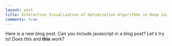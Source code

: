 ```yaml
---
layout: post
title: Interactive Visualization of Optimization Algorithms in Deep Learning
comments: true
---
```


Here is a new blog post.
Can you include javascript in a blog post? Let's try to!
Does _this_ and **this** work?

<style>
.sgd {
    stroke: black;
}

.momentum {
    stroke: blue;
}

.rmsprop {
    stroke: red;
}

.adam {
    stroke: green;
}

.SGD {
    fill: black;
}

.Momentum {
    fill: blue;
}

.RMSProp {
    fill: red;
}

.Adam {
    fill: green;
}

circle:hover {
  fill-opacity: .3;
}
</style>

<div id="optim-viz">

<script src="//d3js.org/d3.v3.min.js"></script>
<script>
var width = 720,
    height = 500,
    nx = 192,
    ny = 100,
    rect_width = parseFloat(width)/nx,
    rect_height = parseFloat(height)/ny,
    drawing_time = 30;

var scale_x = d3.scale.linear()
                      .domain([0, width])
                      .range([0,1]);

var scale_y = d3.scale.linear()
                      .domain([0, height])
                      .range([height/width,0]);

var lineFunction = d3.svg.line()
                         .x(function(d) { return d.x; })
                         .y(function(d) { return d.y; })
                         .interpolate("linear");

var color_scale = d3.scale.linear()
      .domain([0, 1])
      .range(['white', 'black'])
    //.domain([0, 0.33, .66, 1])
    //.range(["yellow", "orange", "brown", "purple"]);

var svg = d3.select("#optim-viz")
              .append("svg")
              .attr("width", width)
              .attr("height", height);

var function_g = svg.append("g").on("mousedown", mousedown),
    gradient_path_g = svg.append("g"),
    menu_g = svg.append("g");

/*
 * Set up the buttons
 */
var draw_bool = {"SGD" : true, "Momentum" : true, "RMSProp" : true, "Adam" : true};

var buttons = ["SGD", "Momentum", "RMSProp", "Adam"];

menu_g.append("rect").attr("x", 0).attr("y", height - 40).attr("width", width).attr("height", 40).attr("fill", "white").attr("opacity", 0.1);

menu_g.selectAll("circle")
        .data(buttons)
        .enter()
        .append("circle")
        .attr("cx", function(d,i) { return width/4 * (i + 0.25);} )
        .attr("cy", height - 20)
        .attr("r", 10)
        .attr("stroke-width", 0.5)
        .attr("stroke", "black")
        .attr("class", function(d) { console.log(d); return d;})
        .attr("fill-opacity", 0.5)
        .attr("stroke-opacity", 1)
        .on("mousedown", button_press);

menu_g.selectAll("text")
        .data(buttons)
        .enter()
        .append("text")
        .attr("x", function(d,i) { return width/4 * (i + 0.25) + 18;} )
        .attr("y", height - 14)
        .text(function(d) { return d; })
        .attr("text-anchor", "start")
        .attr("font-family", "Helvetica Neue")
        .attr("font-size", 15)
        .attr("font-weight", 200)
        .attr("fill", "white")
        .attr("fill-opacity", 1);

function button_press() {
  var type = d3.select(this).attr("class")
  if (draw_bool[type]) {
    d3.select(this).attr("fill-opacity", 0);
    draw_bool[type] = false;
  } else {
    d3.select(this).attr("fill-opacity", 0.5)
    draw_bool[type] = true;
  }
}

/*
 * Set up the function and gradients
 */

// Function params
var params_0 = {'a' : 3, 'delta' : .48},
    params_1 = {'a' : 6, 'delta' : .25},
    params_2 = { 'a' : -2, 'a_x' : -80, 'a_y' : -80, 'delta_x': .3, 'delta_y': .3 },
    params_3 = { 'a' : -1.2, 'a_x' : -80, 'a_y' : -80, 'delta_x': .7, 'delta_y': .2 };

function exp_squared(x, y, params) {
    return params.a * Math.exp( params.a_x * Math.pow(x - params.delta_x, 2) + params.a_y * Math.pow(y - params.delta_y, 2));
}

function exp_squared_grad_x(x, y, params) {
    return 2 * params.a_x * (x - params.delta_x) * exp_squared(x, y, params);
}

function exp_squared_grad_y(x, y, params) {
    return 2 * params.a_y * (y - params.delta_y) * exp_squared(x, y, params);
}

function x_squared(x, params) {
    return params.a * Math.pow(x - params.delta, 2);
}

function x_squared_grad(x, params) {
    return params.a * 2 * (x - params.delta);
}

function f(x, y) {
    var parabolas = x_squared(x, params_0) + x_squared(y, params_1)
        bells = exp_squared(x,y,params_2) + exp_squared(x,y,params_3);
    return parabolas + bells;
}

/* Returns gradient of f at (x,y) */
function grad_f(x,y) {
    var grad_x = x_squared_grad(x, params_0),
        grad_y = x_squared_grad(y, params_1);
    grad_x += exp_squared_grad_x(x,y,params_2) + exp_squared_grad_x(x,y,params_3);
    grad_y += exp_squared_grad_y(x,y,params_2) + exp_squared_grad_y(x,y,params_3);
    return [grad_x, grad_y];
}

/* Returns nx by ny grid of f(x,y) values as a 1 dimensional array.
   Each entry of array is [x, y, f(x,y)] */
function get_f_grid(nx, ny) {
    var grid = []
    for (i = 0; i < nx; i++) {
        for (j = 0; j < ny; j++) {
            var x = scale_x( parseFloat(i) / nx * width ),
                y = scale_y( parseFloat(j) / ny * height );
            grid.push([x, y, f(x,y)]);
        }
    }
    return grid;
}

/* Return min and max of f */
function min_max_f(f_array) {
    var min = Infinity,
        max = -Infinity;
    for (i = 0; i < f_array.length; i++) {
        if (f_array[i][2] < min) {
            min = f_array[i][2];
        }
        if (f_array[i][2] > max) {
            max = f_array[i][2];
        }
    }
    return [min, max];
}


/*
 * Set up the heatmap
 */

var f_grid = get_f_grid(nx, ny);

var min_max = min_max_f(f_grid);

var min_f = min_max[0],
    max_f = min_max[1];

/* Set up function values */
function_g.selectAll("rect")
          .data(f_grid)
          .enter()
          .append("rect")
          .attr("x", function(d) { return scale_x.invert(d[0]); })
          .attr("y", function(d) { return scale_y.invert(d[1]); })
          .attr("width", rect_width)
          .attr("height", rect_height)
          .attr("fill", function(d) { return color_scale((d[2] - min_f)/(max_f - min_f)); });


/*
 * Set up optimization/gradient descent functions.
 * SGD, Momentum, RMSProp, Adam.
 */

function get_sgd_path(x0, y0, learning_rate, num_steps) {
    var sgd_history = [{"x": scale_x.invert(x0), "y": scale_y.invert(y0)}];
    var x1, y1, gradient;
    for (i = 0; i < num_steps; i++) {
        gradient = grad_f(x0, y0);
        x1 = x0 - learning_rate * gradient[0]
        y1 = y0 - learning_rate * gradient[1]
        sgd_history.push({"x" : scale_x.invert(x1), "y" : scale_y.invert(y1)})
        x0 = x1
        y0 = y1
    }
    return sgd_history;
}

function get_momentum_path(x0, y0, learning_rate, num_steps, momentum) {
    var v_x = 0,
        v_y = 0;
    var momentum_history = [{"x": scale_x.invert(x0), "y": scale_y.invert(y0)}];
    var x1, y1, gradient;
    for (i=0; i < num_steps; i++) {
        gradient = grad_f(x0, y0)
        v_x = momentum * v_x - learning_rate * gradient[0]
        v_y = momentum * v_y - learning_rate * gradient[1]
        x1 = x0 + v_x
        y1 = y0 + v_y
        momentum_history.push({"x" : scale_x.invert(x1), "y" : scale_y.invert(y1)})
        x0 = x1
        y0 = y1
    }
    return momentum_history
}

function get_rmsprop_path(x0, y0, learning_rate, num_steps, decay_rate, eps) {
    var cache_x = 0,
        cache_y = 0;
    var rmsprop_history = [{"x": scale_x.invert(x0), "y": scale_y.invert(y0)}];
    var x1, y1, gradient;
    for (i = 0; i < num_steps; i++) {
        gradient = grad_f(x0, y0)
        cache_x = decay_rate * cache_x + (1 - decay_rate) * gradient[0] * gradient[0]
        cache_y = decay_rate * cache_y + (1 - decay_rate) * gradient[1] * gradient[1]
        x1 = x0 - learning_rate * gradient[0] / (Math.sqrt(cache_x) + eps)
        y1 = y0 - learning_rate * gradient[1] / (Math.sqrt(cache_y) + eps)
        rmsprop_history.push({"x" : scale_x.invert(x1), "y" : scale_y.invert(y1)})
        x0 = x1
        y0 = y1
    }
    return rmsprop_history;
}

function get_adam_path(x0, y0, learning_rate, num_steps, beta_1, beta_2, eps) {
    var m_x = 0,
        m_y = 0,
        v_x = 0,
        v_y = 0;
    var adam_history = [{"x": scale_x.invert(x0), "y": scale_y.invert(y0)}];
    var x1, y1, gradient;
    for (i = 0; i < num_steps; i++) {
        gradient = grad_f(x0, y0)
        m_x = beta_1 * m_x + (1 - beta_1) * gradient[0]
        m_y = beta_1 * m_y + (1 - beta_1) * gradient[1]
        v_x = beta_2 * v_x + (1 - beta_2) * gradient[0] * gradient[0]
        v_y = beta_2 * v_y + (1 - beta_2) * gradient[1] * gradient[1]
        x1 = x0 - learning_rate * m_x / (Math.sqrt(v_x) + eps)
        y1 = y0 - learning_rate * m_y / (Math.sqrt(v_y) + eps)
        adam_history.push({"x" : scale_x.invert(x1), "y" : scale_y.invert(y1)})
        x0 = x1
        y0 = y1
    }
    return adam_history;
}


/*
 * Functions necessary for path visualizations
 */

function draw_path(path_data, type) {
    var gradient_path = gradient_path_g.selectAll(type)
                        .data(path_data)
                        .enter()
                        .append("path")
                        .attr("d", lineFunction(path_data.slice(0,1)))
                        .attr("class", type)
                        .attr("stroke-width", 3)
                        .attr("fill", "none")
                        .attr("stroke-opacity", 0.5)
                        .transition()
                        .duration(drawing_time)
                        .delay(function(d,i) { return drawing_time * i; })
                        .attr("d", function(d,i) { return lineFunction(path_data.slice(0,i+1));})
                        .remove();

    gradient_path_g.append("path")
                   .attr("d", lineFunction(path_data))
                   .attr("class", type)
                   .attr("stroke-width", 3)
                   .attr("fill", "none")
                   .attr("stroke-opacity", 0.5)
                   .attr("stroke-opacity", 0)
                   .transition()
                   .duration(path_data.length * drawing_time)
                   .attr("stroke-opacity", 0.5);
}

/*
 * Start minimization from click on heatmap
 */

function mousedown() {
    /* Get initial point */
    var point = d3.mouse(this);
    /* Minimize and draw paths */
    minimize(scale_x(point[0]), scale_y(point[1]));
}

function minimize(x0,y0) {
    gradient_path_g.selectAll("path").remove();

    if (draw_bool.SGD) {
        var sgd_data = get_sgd_path(x0, y0, 1e-3, 500);
        draw_path(sgd_data, "sgd");
    }
    if (draw_bool.Momentum) {
        var momentum_data = get_momentum_path(x0, y0, 1e-3, 200, 0.8);
        draw_path(momentum_data, "momentum");
    }
    if (draw_bool.RMSProp) {
        var rmsprop_data = get_rmsprop_path(x0, y0, 1e-3, 300, 0.99, 1e-6);
        draw_path(rmsprop_data, "rmsprop");
    }
    if (draw_bool.Adam) {
        var adam_data = get_adam_path(x0, y0, 1e-3, 100, 0.7, 0.999, 1e-6);
        draw_path(adam_data, "adam");
    }
}
</script>

</div>

